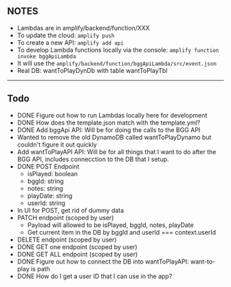 ## NOTES

- Lambdas are in amplify/backend/function/XXX
- To update the cloud: `amplify push`
- To create a new API: `amplify add api`
- To develop Lambda functions locally via the console: `amplify function invoke bggApiLambda`
- It will use the `amplify/backend/function/bggApiLambda/src/event.json`
- Real DB: wantToPlayDynDb with table wantToPlayTbl

---

## Todo

- DONE Figure out how to run Lambdas locally here for development
- DONE How does the template.json match with the template.yml?
- DONE Add bggApi API: Will be for doing the calls to the BGG API
- Wanted to remove the old DynamoDB called wantToPlayDynamo but couldn't figure it out quickly
- Add wantToPlayAPI API: Will be for all things that I want to do after the BGG API, includes connecction to the DB that I setup.
- DONE POST Endpoint
  - isPlayed: boolean
  - bggId: string
  - notes: string
  - playDate: string
  - userId: string
- In UI for POST, get rid of dummy data
- PATCH endpoint (scoped by user)
  - Payload will allowed to be isPlayed, bggId, notes, playDate
  - Get current item in the DB by bggId and userId === context.userId
- DELETE endpoint (scoped by user)
- DONE GET one endpoint (scoped by user)
- DONE GET ALL endpoint (scoped by user)
- DONE Figure out how to connect the DB into wantToPlayAPI: want-to-play is path
- DONE How do I get a user ID that I can use in the app?
